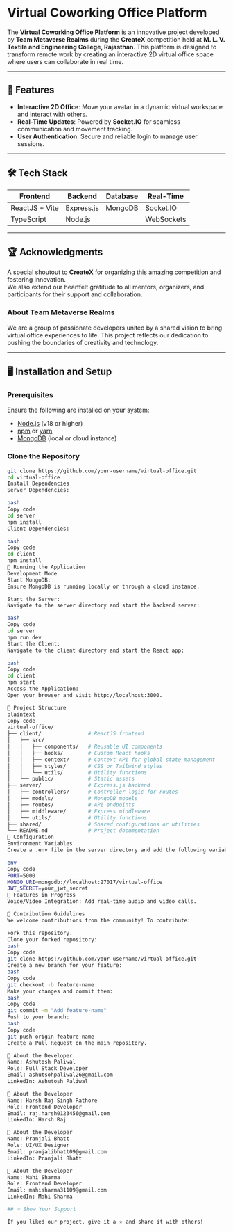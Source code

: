 # Virtual Coworking Office Platform

The **Virtual Coworking Office Platform** is an innovative project developed by **Team Metaverse Realms** during the **CreateX** competition held at **M. L. V. Textile and Engineering College, Rajasthan**. This platform is designed to transform remote work by creating an interactive 2D virtual office space where users can collaborate in real time.

---

## 🚀 Features

- **Interactive 2D Office**: Move your avatar in a dynamic virtual workspace and interact with others.
- **Real-Time Updates**: Powered by **Socket.IO** for seamless communication and movement tracking.
- **User Authentication**: Secure and reliable login to manage user sessions.


---

## 🛠️ Tech Stack

| **Frontend**       | **Backend**        | **Database**    | **Real-Time**      |
|---------------------|--------------------|-----------------|-------------------|
| ReactJS + Vite     | Express.js         | MongoDB         | Socket.IO          |
| TypeScript         | Node.js            |                 | WebSockets         |

---

## 🏆 Acknowledgments

A special shoutout to **CreateX** for organizing this amazing competition and fostering innovation.  
We also extend our heartfelt gratitude to all mentors, organizers, and participants for their support and collaboration.

### About Team Metaverse Realms

We are a group of passionate developers united by a shared vision to bring virtual office experiences to life. This project reflects our dedication to pushing the boundaries of creativity and technology.

---




## 🖥️ Installation and Setup

### Prerequisites

Ensure the following are installed on your system:
- [Node.js](https://nodejs.org/) (v18 or higher)
- [npm](https://www.npmjs.com/) or [yarn](https://yarnpkg.com/)
- [MongoDB](https://www.mongodb.com/) (local or cloud instance)

### Clone the Repository

```bash
git clone https://github.com/your-username/virtual-office.git
cd virtual-office
Install Dependencies
Server Dependencies:

bash
Copy code
cd server
npm install
Client Dependencies:

bash
Copy code
cd client
npm install
🏃 Running the Application
Development Mode
Start MongoDB:
Ensure MongoDB is running locally or through a cloud instance.

Start the Server:
Navigate to the server directory and start the backend server:

bash
Copy code
cd server
npm run dev
Start the Client:
Navigate to the client directory and start the React app:

bash
Copy code
cd client
npm start
Access the Application:
Open your browser and visit http://localhost:3000.

🌳 Project Structure
plaintext
Copy code
virtual-office/
├── client/               # ReactJS frontend
│   ├── src/
│   │   ├── components/   # Reusable UI components
│   │   ├── hooks/        # Custom React hooks
│   │   ├── context/      # Context API for global state management
│   │   ├── styles/       # CSS or Tailwind styles
│   │   └── utils/        # Utility functions
│   └── public/           # Static assets
├── server/               # Express.js backend
│   ├── controllers/      # Controller logic for routes
│   ├── models/           # MongoDB models
│   ├── routes/           # API endpoints
│   ├── middleware/       # Express middleware
│   └── utils/            # Utility functions
├── shared/               # Shared configurations or utilities
└── README.md             # Project documentation
🔧 Configuration
Environment Variables
Create a .env file in the server directory and add the following variables:

env
Copy code
PORT=5000
MONGO_URI=mongodb://localhost:27017/virtual-office
JWT_SECRET=your_jwt_secret
🚧 Features in Progress
Voice/Video Integration: Add real-time audio and video calls.

🤝 Contribution Guidelines
We welcome contributions from the community! To contribute:

Fork this repository.
Clone your forked repository:
bash
Copy code
git clone https://github.com/your-username/virtual-office.git
Create a new branch for your feature:
bash
Copy code
git checkout -b feature-name
Make your changes and commit them:
bash
Copy code
git commit -m "Add feature-name"
Push to your branch:
bash
Copy code
git push origin feature-name
Create a Pull Request on the main repository.

👤 About the Developer
Name: Ashutosh Paliwal
Role: Full Stack Developer
Email: ashutsohpaliwal26@gmail.com
LinkedIn: Ashutosh Paliwal

👤 About the Developer
Name: Harsh Raj Singh Rathore
Role: Frontend Developer
Email: raj.harsh0123456@gmail.com
LinkedIn: Harsh Raj

👤 About the Developer
Name: Pranjali Bhatt
Role: UI/UX Designer
Email: pranjalibhatt09@gmail.com
LinkedIn: Pranjali Bhatt

👤 About the Developer
Name: Mahi Sharma
Role: Frontend Developer
Email: mahisharma31109@gmail.com
LinkedIn: Mahi Sharma

## ⭐ Show Your Support

If you liked our project, give it a ⭐ and share it with others!
